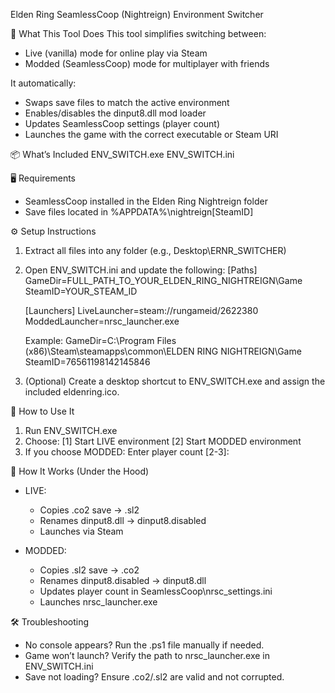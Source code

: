 Elden Ring SeamlessCoop (Nightreign) Environment Switcher

🔧 What This Tool Does
This tool simplifies switching between:
- Live (vanilla) mode for online play via Steam
- Modded (SeamlessCoop) mode for multiplayer with friends

It automatically:
- Swaps save files to match the active environment
- Enables/disables the dinput8.dll mod loader
- Updates SeamlessCoop settings (player count)
- Launches the game with the correct executable or Steam URI

📦 What’s Included
ENV_SWITCH.exe
ENV_SWITCH.ini

🖥 Requirements
- SeamlessCoop installed in the Elden Ring Nightreign folder
- Save files located in %APPDATA%\nightreign\[SteamID]

⚙️ Setup Instructions
1. Extract all files into any folder (e.g., Desktop\ERNR_SWITCHER)
2. Open ENV_SWITCH.ini and update the following:
   [Paths]
   GameDir=FULL_PATH_TO_YOUR_ELDEN_RING_NIGHTREIGN\Game
   SteamID=YOUR_STEAM_ID

   [Launchers]
   LiveLauncher=steam://rungameid/2622380
   ModdedLauncher=nrsc_launcher.exe

   Example:
   GameDir=C:\Program Files (x86)\Steam\steamapps\common\ELDEN RING NIGHTREIGN\Game
   SteamID=76561198142145846

3. (Optional) Create a desktop shortcut to ENV_SWITCH.exe and assign the included eldenring.ico.

🚀 How to Use It
1. Run ENV_SWITCH.exe
2. Choose:
   [1] Start LIVE environment
   [2] Start MODDED environment
3. If you choose MODDED:
   Enter player count [2-3]:

🧼 How It Works (Under the Hood)
- LIVE:
  - Copies .co2 save → .sl2
  - Renames dinput8.dll → dinput8.disabled
  - Launches via Steam

- MODDED:
  - Copies .sl2 save → .co2
  - Renames dinput8.disabled → dinput8.dll
  - Updates player count in SeamlessCoop\nrsc_settings.ini
  - Launches nrsc_launcher.exe

🛠️ Troubleshooting
- No console appears? Run the .ps1 file manually if needed.
- Game won’t launch? Verify the path to nrsc_launcher.exe in ENV_SWITCH.ini
- Save not loading? Ensure .co2/.sl2 are valid and not corrupted.
